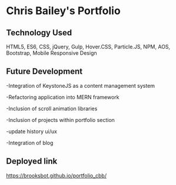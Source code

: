 # Chris Bailey's Portfolio

## Technology Used

HTML5, ES6, CSS, jQuery, Gulp, Hover.CSS, Particle.JS, NPM, AOS, Bootstrap, Mobile Responsive Design

## Future Development

-Integration of KeystoneJS as a content management system

-Refactoring application into MERN framework

-Inclusion of scroll animation libraries

-Inclusion of projects within portfolio section

-update history ui/ux

-Integration of blog


## Deployed link

https://brooksbot.github.io/portfolio_cbb/
